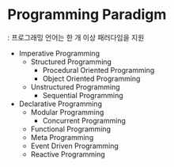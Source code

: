# Programming Paradigm
: 프로그래밍 언어는 한 개 이상 패러다임을 지원    


- Imperative Programming
	- Structured Programming
		- Procedural Oriented Programming
		- Object Oriented Programming
	- Unstructured Programming
		- Sequential Programming
- Declarative Programming
	- Modular Programming
		- Concurrent Programming
	- Functional Programming
	- Meta Programming
	- Event Driven Programming
	- Reactive Programming
